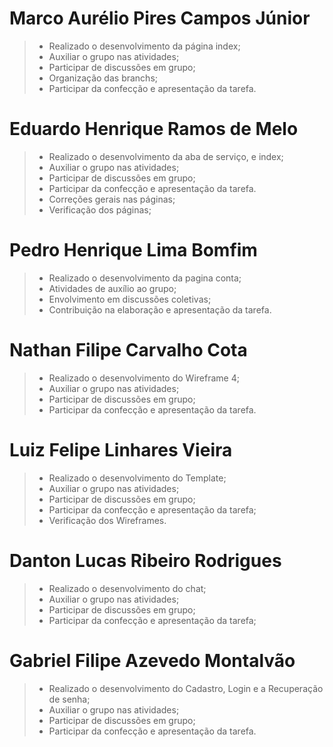 # Marco Aurélio Pires Campos Júnior
> - Realizado o desenvolvimento da página index;
> - Auxiliar o grupo nas atividades; 
> - Participar de discussões em grupo;
> - Organização das branchs;
> - Participar da confecção e apresentação da tarefa.

# Eduardo Henrique Ramos de Melo
> - Realizado o desenvolvimento da aba de serviço, e index;
> - Auxiliar o grupo nas atividades; 
> - Participar de discussões em grupo;
> - Participar da confecção e apresentação da tarefa.
> - Correções gerais nas páginas;
> - Verificação dos páginas;

# Pedro Henrique Lima Bomfim
> - Realizado o desenvolvimento da pagina conta;
> - Atividades de auxílio ao grupo;
> - Envolvimento em discussões coletivas;
> - Contribuição na elaboração e apresentação da tarefa.
# Nathan Filipe Carvalho Cota
> - Realizado o desenvolvimento do Wireframe 4;
> - Auxiliar o grupo nas atividades; 
> - Participar de discussões em grupo;
> - Participar da confecção e apresentação da tarefa.

# Luiz Felipe Linhares Vieira
> - Realizado o desenvolvimento do Template;
> - Auxiliar o grupo nas atividades; 
> - Participar de discussões em grupo;
> - Participar da confecção e apresentação da tarefa;
> - Verificação dos Wireframes.

# Danton Lucas Ribeiro Rodrigues
> - Realizado o desenvolvimento do chat;
> - Auxiliar o grupo nas atividades; 
> - Participar de discussões em grupo;
> - Participar da confecção e apresentação da tarefa;

# Gabriel Filipe Azevedo Montalvão
> - Realizado o desenvolvimento do Cadastro, Login e a Recuperação de senha;
> - Auxiliar o grupo nas atividades; 
> - Participar de discussões em grupo;
> - Participar da confecção e apresentação da tarefa.

